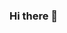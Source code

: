 ### Hi there 👋

<!--
**oatkup1a**

- 🔭 Studying Information and Communication Engineering
- 🌱 Currently learning UX Design
- ⚡ Fun fact: Bread
- 📫 Contact me @ voraphol12345@gmail.com
-->
